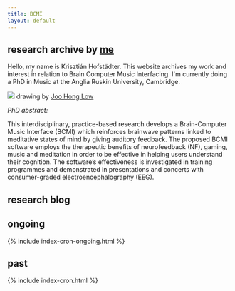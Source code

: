 ```yaml
---
title: BCMI
layout: default
---
```

## research archive by [me](https://khofstadter.info)

Hello, my name is Krisztián Hofstädter. This website archives my work and interest in relation to Brain Computer Music Interfacing. I'm currently doing a PhD in Music at the Anglia Ruskin University, Cambridge.

![](https://khofstadter.info/assets/images/khofstadter_by_joo_hong.jpg) drawing by [Joo Hong Low](https://www.coroflot.com/funcoco)

_PhD abstract:_

This interdisciplinary, practice-based research develops a Brain-Computer Music Interface (BCMI) which reinforces brainwave patterns linked to meditative states of mind by giving auditory feedback. The proposed BCMI software employs the therapeutic benefits of neurofeedback (NF), gaming, music and meditation in order to be effective in helping users understand their cognition. The software’s effectiveness is investigated in training programmes and demonstrated in presentations and concerts with consumer-graded electroencephalography (EEG).

## research blog

## ongoing
{% include index-cron-ongoing.html %}
<br>

## past
{% include index-cron.html %}
<br><br>
